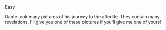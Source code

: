 Easy

Dante took many pictures of his journey to the afterlife. They contain many revelations. I'll give you one of these pictures if you'll give me one of yours!
